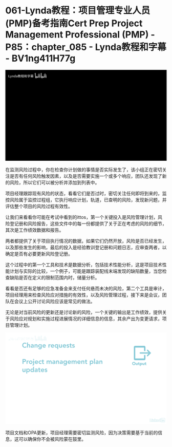 # 061-Lynda教程：项目管理专业人员(PMP)备考指南Cert Prep Project Management Professional (PMP) - P85：chapter_085 - Lynda教程和字幕 - BV1ng411H77g

![](img/c69e2f6466a907fef1c31a5b6b8333f8_0.png)

在监测风险过程中，你在检查你计划做的事情是否实际发生了，该小组正在密切关注是否有任何风险触发因素，以及是否需要实施一个或多个响应，团队还发现了新的风险，所以它们可以被分析并添加到列表中。

项目经理跟踪现有风险的状态，看看它们是否过时，密切关注任何即将到来的，监控风险属于监控过程组，它执行响应计划，轨道，已查明的风险，发现新问题，并评估整个项目的风险过程有效性。

让我们来看看你可能在考试中看到的ittos，第一个关键投入是风险管理计划，风险登记册和风险报告，这些文件中的每一份都提供了关于正在考虑的风险的细节，其次是工作绩效数据和报告。

两者都提供了关于项目执行情况的数据，如果它们仍然开放，风险是否已经发生，以及那些发生的影响，最后的投入是经验教训登记册和问题日志，应审查两者，以确定是否有必要更新风险登记册。

这个过程中的第一个工具和技术是数据分析，包括技术性能分析，这是项目技术性能计划与实际的比较，一个例子，可能是跟踪装配线末端发现的缺陷数量，当您检查缺陷是否在定义的限制范围内时，储量分析。

看看是否还有足够的应急准备金来支付任何悬而未决的风险，第二个工具是审计，项目经理用来检查风险应对措施的有效性，以及风险管理过程，接下来是会议，团队在会议上公开讨论风险应该是常见的做法。

无论是对当前风险的更新还是讨论新的风险，一个关键的输出是工作绩效，提供关于风险应对规划和实施过程进展情况的详细信息的信息，其余产出为变更请求，项目管理计划。



![](img/c69e2f6466a907fef1c31a5b6b8333f8_2.png)

项目文档和OPA更新，项目经理需要密切监测风险，因为决策需要基于当前的信息，这可以确保你不会被风险蒙在鼓里。

